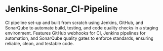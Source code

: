 # Jenkins-Sonar_CI-Pipeline
CI pipeline set-up and built from scratch using Jenkins, GitHub, and SonarQube to automate build, testing, and code quality checks in a staging environment. Features GitHub webhooks for CI, Jenkins pipelines for automation, and SonarQube quality gates to enforce standards, ensuring reliable, clean, and testable code.
